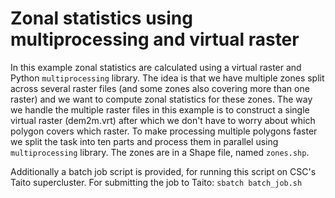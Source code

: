 # Zonal statistics using multiprocessing and virtual raster

In this example zonal statistics are calculated using a virtual raster and Python `multiprocessing` library. The idea is that we have multiple zones split across several raster files (and some zones also covering more than one raster) and we want to compute zonal statistics for these zones. The way we handle the multiple raster files in this example is to construct a single virtual raster (dem2m.vrt) after which we don't have to worry about which polygon covers which raster. To make processing multiple polygons faster we split the task into ten parts and process them in parallel using `multiprocessing` library. The zones are in a Shape file, named `zones.shp`.

Additionally a batch job script is provided, for running this script on CSC's Taito supercluster. For submitting the job to Taito:
`sbatch batch_job.sh`
